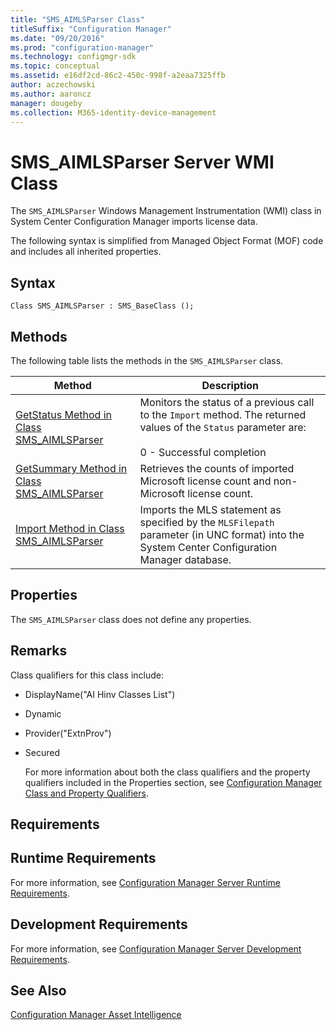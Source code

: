 ```yaml
---
title: "SMS_AIMLSParser Class"
titleSuffix: "Configuration Manager"
ms.date: "09/20/2016"
ms.prod: "configuration-manager"
ms.technology: configmgr-sdk
ms.topic: conceptual
ms.assetid: e16df2cd-86c2-450c-998f-a2eaa7325ffb
author: aczechowski
ms.author: aaroncz
manager: dougeby
ms.collection: M365-identity-device-management
---
```

# SMS_AIMLSParser Server WMI Class
The `SMS_AIMLSParser` Windows Management Instrumentation (WMI) class in System Center Configuration Manager imports license data.  

 The following syntax is simplified from Managed Object Format (MOF) code and includes all inherited properties.  

## Syntax  

```  
Class SMS_AIMLSParser : SMS_BaseClass ();  
```  

## Methods  
 The following table lists the methods in the `SMS_AIMLSParser` class.  

|Method|Description|  
|------------|-----------------|  
|[GetStatus Method in Class SMS_AIMLSParser](../../../../../develop/reference/core/clients/asset-intelligence/getstatus-method-in-class-sms_aimlsparser.md)|Monitors the status of a previous call to the `Import` method. The returned values of the `Status` parameter are:<br /><br /> 0 - Successful completion|  
|[GetSummary Method in Class SMS_AIMLSParser](../../../../../develop/reference/core/clients/asset-intelligence/getsummary-method-in-class-sms_aimlsparser.md)|Retrieves the counts of imported Microsoft license count and non-Microsoft license count.|  
|[Import Method in Class SMS_AIMLSParser](../../../../../develop/reference/core/clients/asset-intelligence/import-method-in-class-sms_aimlsparser.md)|Imports the MLS statement as specified by the `MLSFilepath` parameter (in UNC format) into the System Center Configuration Manager database.|  

## Properties  
 The `SMS_AIMLSParser`  class does not define any properties.  

## Remarks  
 Class qualifiers for this class include:  

- DisplayName("AI Hinv Classes List")  

- Dynamic  

- Provider("ExtnProv")  

- Secured  

  For more information about both the class qualifiers and the property qualifiers included in the Properties section, see [Configuration Manager Class and Property Qualifiers](../../../../../develop/reference/misc/class-and-property-qualifiers.md).  

## Requirements  

## Runtime Requirements  
 For more information, see [Configuration Manager Server Runtime Requirements](../../../../../develop/core/reqs/server-runtime-requirements.md).  

## Development Requirements  
 For more information, see [Configuration Manager Server Development Requirements](../../../../../develop/core/reqs/server-development-requirements.md).  

## See Also  
 [Configuration Manager Asset Intelligence](../../../../../develop/core/clients/asset-intelligence/asset-intelligence.md)
